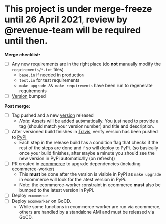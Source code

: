 
# This project is under merge-freeze until 26 April 2021, review by @revenue-team will be required until then.

**Merge checklist:**
- [ ] Any new requirements are in the right place (do **not** manually modify the `requirements/*.txt` files)
    - `base.in` if needed in production
    - `test.in` for test requirements
    - `make upgrade && make requirements` have been run to regenerate requirements
- [ ] [Version](https://github.com/edx/ecommerce-worker/blob/master/setup.py) bumped

**Post merge:**
- [ ] Tag pushed and a new [version](https://github.com/edx/ecommerce-worker/releases) released
    - *Note*: Assets will be added automatically. You just need to provide a tag (should match your version number) and title and description.
- [ ] After versioned build finishes in [Travis](https://travis-ci.org/github/edx/ecommerce-worker), verify version has been pushed to [PyPI](https://pypi.org/project/edx-ecommerce-worker/)
    - Each step in the release build has a condition flag that checks if the rest of the steps are done and if so will deploy to PyPi.
    (so basically once your build finishes, after maybe a minute you should see the new version in PyPi automatically (on refresh))
- [ ] PR created in [ecommerce](https://github.com/edx/ecommerce) to upgrade dependencies (including ecommerce-worker)
    - This **must** be done after the version is visible in PyPi as `make upgrade` in ecommerce will look for the latest version in PyPi.
    - Note: the ecommerce-worker constraint in ecommerce **must** also be bumped to the latest version in PyPi.
- [ ] Deploy `ecommerce`
- [ ] Deploy `ecomworker` on GoCD.
    - While some functions in ecommerce-worker are run via ecommerce, others are handled by a standalone AMI and must be
      released via GoCD.
